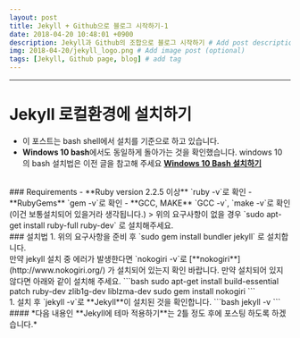 ```yaml
---
layout: post
title: Jekyll + Github으로 블로그 시작하기-1
date: 2018-04-20 10:48:01 +0900
description: Jekyll과 Github의 조합으로 블로그 시작하기 # Add post description (optional)
img: 2018-04-20/jekyll_logo.png # Add image post (optional)
tags: [Jekyll, Github page, blog] # add tag
---
```

-----------------------------------------
# Jekyll 로컬환경에 설치하기

- 이 포스트는 bash shell에서 설치를 기준으로 하고 있습니다.
- **Windows 10 bash**에서도 동일하게 돌아가는 것을 확인했습니다. windows 10 의 bash 설치법은 이전 글을 참고해 주세요 [**Windows 10 Bash 설치하기**](/microsoft-loves-linux/)

<br/>
### Requirements
- **Ruby version 2.2.5 이상** `ruby -v`로 확인
- **RubyGems** `gem -v`로 확인
- **GCC, MAKE** `GCC -v`, `make -v`로 확인(이건 보통설치되어 있을거라 생각됩니다.)
 > 위의 요구사항이 없을 경우 `sudo apt-get install ruby-full ruby-dev` 로 설치해주세요.

<br/>
### 설치법
1. 위의 요구사항을 준비 후 `sudo gem install bundler jekyll` 로 설치합니다.  
<br/>
 만약 jekyll 설치 중 에러가 발생한다면 `nokogiri -v`로 [**nokogiri**](http://www.nokogiri.org/) 가 설치되어 있는지 확인 바랍니다. 만약 설치되어 있지 않다면 아래와 같이 설치해 주세요.
```bash
sudo apt-get install build-essential patch ruby-dev zlib1g-dev liblzma-dev
sudo gem install nokogiri
```
<br/>
1. 설치 후 `jekyll -v`로 **Jekyll**이 설치된 것을 확인합니다.
```bash
jekyll -v
```

<br/>
#### *다음 내용인 **Jekyll에 테마 적용하기**는 2틀 정도 후에 포스팅 하도록 하겠습니다.*